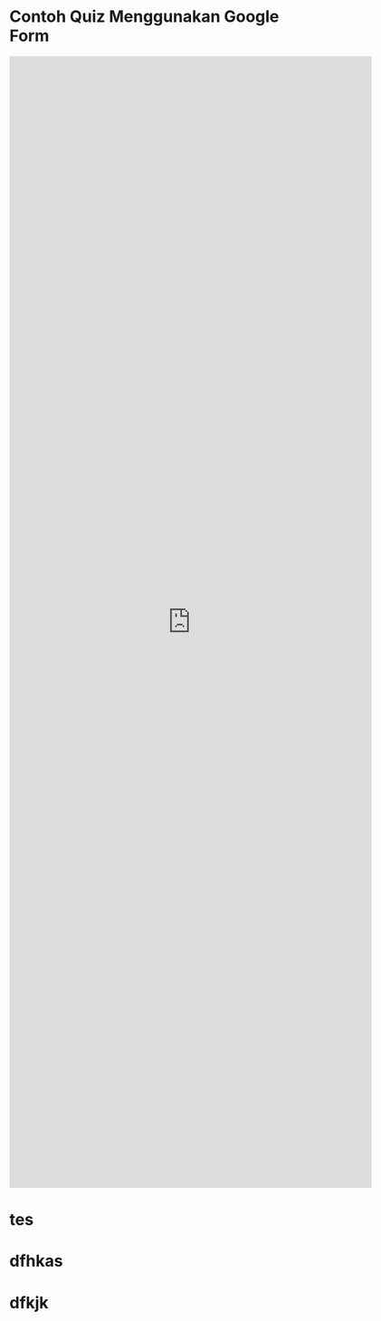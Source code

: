 # Contoh Quiz Menggunakan Google Form

<div class="container">
    <iframe class="responsive-iframe" style="border: 0" src="https://docs.google.com/forms/d/e/1FAIpQLScqhAS18a1ABP8yz_RdqGf80ENTGzhvEq4JxVsBYptmRfZVgA/viewform?embedded=true" width="640" height="2000" frameBorder="0" marginheight="0" marginwidth="0">Memuat…</iframe>
</div>

# tes
# dfhkas
# dfkjk
